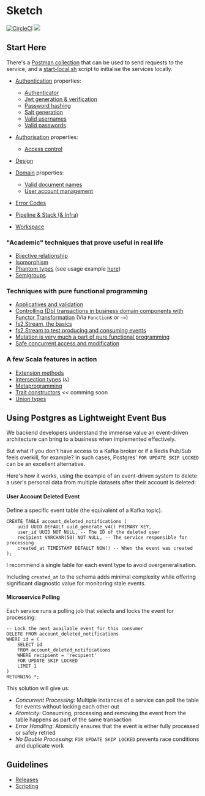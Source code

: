 # Sketch

[![CircleCI](https://dl.circleci.com/status-badge/img/gh/rafaelfiume/sketch/tree/main.svg?style=svg)](https://dl.circleci.com/status-badge/redirect/gh/rafaelfiume/sketch/tree/main) [<img src="https://img.shields.io/badge/dockerhub-images-blue.svg?logo=LOGO">](<https://hub.docker.com/repository/docker/rafaelfiume/sketch/general>)


## Start Here

There's a [Postman collection](docs/Sketch.postman_collection.json) that can be used to send requests to the service,
and a [start-local.sh](/tools/stack/start-local.sh) script to initialise the services locally.

 - [Authentication](docs/Auth.md) properties:
   - [Authenticator](auth/src/test/scala/org/fiume/sketch/auth/AuthenticatorSpec.scala)
   - [Jwt generation & verification](auth/src/test/scala/org/fiume/sketch/auth/JwtIssuerSpec.scala)
   - [Password hashing](shared-auth/src/test/scala/org/fiume/sketch/shared/auth/HashedPasswordSpec.scala)
   - [Salt generation](shared-auth/src/test/scala/org/fiume/sketch/shared/auth/SaltSpec.scala)
   - [Valid usernames](shared-auth/src/test/scala/org/fiume/sketch/shared/auth/UsernameSpec.scala)
   - [Valid passwords](shared-auth/src/test/scala/org/fiume/sketch/shared/auth/PlainPasswordSpec.scala)

 - [Authorisation](docs/Authorisation.md) properties:
   - [Access control](auth/src/test/scala/org/fiume/sketch/auth/UsersManagerSpec.scala)

 - [Design](docs/Design.md)

 - [Domain](docs/Domain.md) properties:
   - [Valid document names](shared-domain/src/test/scala/org/fiume/sketch/shared/domain/documents/DocumentSpec.scala)
   - [User account management](auth/src/test/scala/org/fiume/sketch/auth/UsersManagerSpec.scala)

 - [Error Codes](docs/ErrorCodes.md)

 - [Pipeline & Stack (& Infra)](docs/Pipeline.md)

 - [Workspace](docs/Workspace.md)


### "Academic" techniques that prove useful in real life

 - [Bijective relationship](shared-components/src/test/scala/org/fiume/sketch/shared/common/ServiceStatusContractSpec.scala)
 - [Isomorphism](auth/src/test/scala/org/fiume/sketch/auth/KeyStringifierSpec.scala)
 - [Phantom types](shared-components/src/main/scala/org/fiume/sketch/shared/common/EntityId.scala) (see usage example [here](shared-components/src/test/scala/org/fiume/sketch/shared/common/EntityIdSpec.scala))
 - [Semigroups](shared-components/src/test/scala/org/fiume/sketch/shared/common/troubleshooting/ErrorDetailsLawsSpec.scala)

### Techniques with pure functional programming

 - [Applicatives and validation](shared-auth/src/main/scala/org/fiume/sketch/shared/auth/domain/Passwords.scala)
 - [Controlling (Db) transactions in business domain components with Functor Transformation](shared-components/src/main/scala/org/fiume/sketch/shared/common/algebras/Store.scala) (Via `FunctionK` or `~>`)
 - [fs2.Stream, the basics](shared-components/src/main/scala/org/fiume/sketch/shared/common/jobs/PeriodicJob.scala)
 - [fs2.Stream to test producing and consuming events](storage/src/it/scala/org/fiume/sketch/storage/auth0/postgres/PostgresAccountDeletedNotificationsStoreSpec.scala)
 - [Mutation is very much a part of pure functional programming](shared-auth/src/test/scala/org/fiume/sketch/shared/auth/testkit/UsersStoreContext.scala)
 - [Safe concurrent access and modification](https://github.com/rafaelfiume/sketch/blob/02b5e2b7bbeb6f1c0083ee9be8327b3bd61c13ae/storage/src/it/scala/org/fiume/sketch/storage/auth0/postgres/PostgresEventsStoreSpec.scala#L81)

### A few Scala features in action

 - [Extension methods](shared-account-management/src/main/scala/org/fiume/sketch/shared/account/management/http/model/AccountStateTransitionErrorSyntax.scala)
 - [Intersection types](shared-components/src/test/scala/org/fiume/sketch/shared/common/testkit/JobErrorHandlerContext.scala) (`&`)
 - [Metaprogramming](shared-components/src/main/scala/org/fiume/sketch/shared/common/EntityId.scala)
 - [Trait constructors]() << comming soon
 - [Union types](https://github.com/rafaelfiume/sketch/blob/e7371cb27144e1ab20790e5a80648d7b504e2904/auth/src/main/scala/org/fiume/sketch/auth/JwtIssuer.scala#L43)


## Using Postgres as Lightweight Event Bus

We backend developers understand the immense value an event-driven architecture can bring to a business when implemented effectively.

But what if you don't have access to a Kafka broker or if a Redis Pub/Sub feels overkill, for example?
In such cases, Postgres' `FOR UPDATE SKIP LOCKED` can be an excellent alternative.

Here's how it works, using the example of an event-driven system to delete a user's personal data from multiple datasets after their account is deleted:

#### User Account Deleted Event

Define a specific event table (the equivalent of a Kafka topic).

```
CREATE TABLE account_deleted_notifications (
    uuid UUID DEFAULT uuid_generate_v4() PRIMARY KEY,
    user_id UUID NOT NULL, -- The ID of the deleted user
    recipient VARCHAR(50) NOT NULL, -- The service responsible for processing
    created_at TIMESTAMP DEFAULT NOW() -- When the event was created
);
```

I recommend a single table for each event type to avoid overgeneralisation.

Including `created_at` to the schema adds minimal complexity while offering significant diagnostic value for monitoring stale events. 

#### Microservice Polling

Each service runs a polling job that selects and locks the event for processing:

```
-- Lock the next available event for this consumer
DELETE FROM account_deleted_notifications
WHERE id = (
    SELECT id
    FROM account_deleted_notifications
    WHERE recipient = 'recipient'
    FOR UPDATE SKIP LOCKED
    LIMIT 1
)
RETURNING *;
```

This solution will give us:
 - *Concurrent Processing*: Multiple instances of a service can poll the table for events without locking each other out
 - *Atomicity:* Consuming, processing and removing the event from the table happens as part of the same transaction
 - *Error Handling*: Atomicity ensures that the event is either fully processed or safely retried
 - *No Double Processing*: `FOR UPDATE SKIP LOCKED` prevents race conditions and duplicate work

## Guidelines

 - [Releases](docs/artigiani/Releases.md)
 - [Scripting](docs/artigiani/Scripting)
